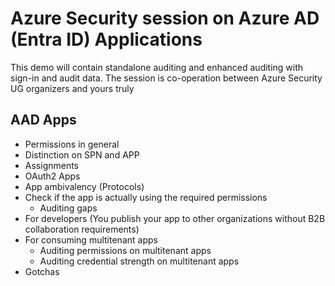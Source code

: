# Azure Security session on Azure AD (Entra ID) Applications

This demo will contain standalone auditing and enhanced auditing with sign-in and audit data. The session is co-operation between Azure Security UG organizers and yours truly

## AAD Apps
- Permissions in general
- Distinction on SPN and APP
- Assignments
- OAuth2 Apps
- App ambivalency (Protocols)
- Check if the app is actually using the required permissions 
  - Auditing gaps
- For developers (You publish your app to other organizations without B2B collaboration requirements)
- For consuming multitenant apps 
  - Auditing permissions on multitenant apps 
  - Auditing credential strength on multitenant apps
- Gotchas
